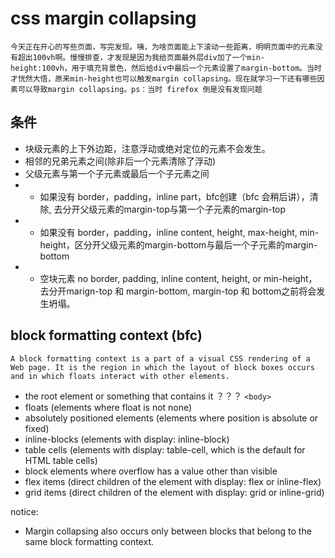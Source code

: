 # css margin collapsing
`今天正在开心的写些页面，写完发现。咦，为啥页面能上下滚动一些距离，明明页面中的元素没有超出100vh啊。慢慢排查，才发现是因为我给页面最外层div加了一个min-height:100vh，用于填充背景色，然后给div中最后一个元素设置了margin-bottom。当时才恍然大悟，原来min-height也可以触发margin collapsing。现在就学习一下还有哪些因素可以导致margin collapsing。ps：当时 firefox 倒是没有发现问题`

## 条件
- 块级元素的上下外边距，注意浮动或绝对定位的元素不会发生。
- 相邻的兄弟元素之间(除非后一个元素清除了浮动)
- 父级元素与第一个子元素或最后一个子元素之间
- - 如果没有 border，padding，inline part，bfc创建（bfc 会稍后讲），清除, 去分开父级元素的margin-top与第一个子元素的margin-top
- - 如果没有 border，padding，inline content, height, max-height, min-height，区分开父级元素的margin-bottom与最后一个子元素的margin-bottom
- - 空块元素 no border, padding, inline content, height, or min-height， 去分开marign-top 和 margin-bottom, margin-top 和 bottom之前将会发生坍塌。

## block formatting context (bfc)
`A block formatting context is a part of a visual CSS rendering of a Web page. It is the region in which the layout of block boxes occurs and in which floats interact with other elements.`
- the root element or something that contains it ？？？ `<body>`
- floats (elements where float is not none)
- absolutely positioned elements (elements where position is absolute or fixed)
- inline-blocks (elements with display: inline-block)
- table cells (elements with display: table-cell, which is the default for HTML table cells)
- block elements where overflow has a value other than visible
- flex items (direct children of the element with display: flex or inline-flex)
- grid items (direct children of the element with display: grid or inline-grid)

notice:
* Margin collapsing also occurs only between blocks that belong to the same block formatting context.